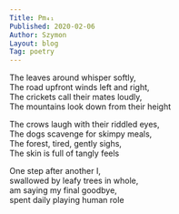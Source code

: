 ```yaml
---
Title: Pm₄₁  
Published: 2020-02-06
Author: Szymon  
Layout: blog  
Tag: poetry  
---
```

The leaves around whisper softly,  
The road upfront winds left and right,  
The crickets call their mates loudly,  
The mountains look down from their height  

The crows laugh with their riddled eyes,  
The dogs scavenge for skimpy meals,  
The forest, tired, gently sighs,  
The skin is full of tangly feels  

One step after another I,  
swallowed by leafy trees in whole,  
am saying my final goodbye,  
spent daily playing human role  
